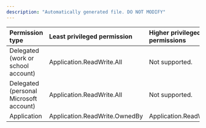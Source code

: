 ```yaml
---
description: "Automatically generated file. DO NOT MODIFY"
---
```


|Permission type|Least privileged permission|Higher privileged permissions|
|:---|:---|:---|
|Delegated (work or school account)|Application.ReadWrite.All|Not supported.|
|Delegated (personal Microsoft account)|Application.ReadWrite.All|Not supported.|
|Application|Application.ReadWrite.OwnedBy|Application.ReadWrite.All|

